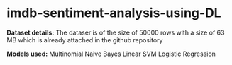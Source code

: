 # imdb-sentiment-analysis-using-DL
**Dataset details:**
The dataser is of the size of 50000 rows with a size of 63 MB which is already attached in the github repository

**Models used:** 
Multinomial Naive Bayes
Linear SVM
Logistic Regression

